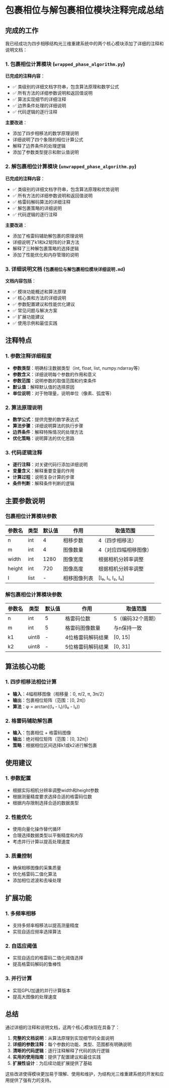 # 包裹相位与解包裹相位模块注释完成总结

## 完成的工作

我已经成功为四步相移结构光三维重建系统中的两个核心模块添加了详细的注释和说明文档：

### 1. 包裹相位计算模块 (`wrapped_phase_algorithm.py`)

**已完成的注释内容**：
- ✅ 类级别的详细文档字符串，包含算法原理和数学公式
- ✅ 所有方法的详细参数说明和返回值说明
- ✅ 算法实现细节的详细注释
- ✅ 边界条件处理的详细说明
- ✅ 代码逻辑的逐行注释

**主要改进**：
- 添加了四步相移法的数学原理说明
- 详细说明了四个象限的相位计算公式
- 解释了边界条件的处理逻辑
- 添加了参数类型提示和默认值说明

### 2. 解包裹相位计算模块 (`unwrapped_phase_algorithm.py`)

**已完成的注释内容**：
- ✅ 类级别的详细文档字符串，包含算法原理和优势说明
- ✅ 所有方法的详细参数说明和返回值说明
- ✅ 格雷码解码算法的详细注释
- ✅ 解包裹策略的详细说明
- ✅ 代码逻辑的逐行注释

**主要改进**：
- 添加了格雷码辅助解包裹的原理说明
- 详细说明了k1和k2矩阵的计算方法
- 解释了三种解包裹策略的选择逻辑
- 添加了性能优化和内存管理的说明

### 3. 详细说明文档 (`包裹相位与解包裹相位模块详细说明.md`)

**文档内容包括**：
- ✅ 模块功能概述和算法原理
- ✅ 核心类和方法的详细说明
- ✅ 参数配置建议和性能优化建议
- ✅ 常见问题与解决方案
- ✅ 扩展功能建议
- ✅ 使用示例和最佳实践

## 注释特点

### 1. 参数注释详细程度
- **参数类型**：明确标注数据类型（int, float, list, numpy.ndarray等）
- **参数含义**：详细说明每个参数的作用和意义
- **参数范围**：说明参数的取值范围和约束条件
- **默认值**：解释默认值的选择原因
- **单位说明**：对于物理量，说明单位（像素、弧度等）

### 2. 算法原理说明
- **数学公式**：提供完整的数学表达式
- **算法步骤**：详细说明算法的执行步骤
- **边界条件**：解释特殊情况的处理方法
- **优化策略**：说明算法的优化思路

### 3. 代码逻辑注释
- **逐行注释**：对关键代码行添加详细说明
- **变量含义**：解释重要变量的作用
- **计算过程**：说明复杂计算的步骤
- **条件判断**：解释条件判断的逻辑

## 主要参数说明

### 包裹相位计算模块参数

| 参数名 | 类型 | 默认值 | 作用 | 取值范围 |
|--------|------|--------|------|----------|
| n | int | 4 | 相移步数 | 4（四步相移法） |
| m | int | 4 | 图像数量 | 4（对应四幅相移图像） |
| width | int | 1280 | 图像宽度 | 根据相机分辨率调整 |
| height | int | 720 | 图像高度 | 根据相机分辨率调整 |
| I | list | - | 相移图像列表 | [I₀, I₁, I₂, I₃] |

### 解包裹相位计算模块参数

| 参数名 | 类型 | 默认值 | 作用 | 取值范围 |
|--------|------|--------|------|----------|
| n | int | 5 | 格雷码位数 | 5（编码32个周期） |
| m | int | 5 | 格雷码图像数量 | 与n保持一致 |
| k1 | uint8 | - | 4位格雷码解码结果 | [0, 15] |
| k2 | uint8 | - | 5位格雷码解码结果 | [0, 31] |

## 算法核心功能

### 1. 四步相移法相位计算
- **输入**：4幅相移图像（相移量：0, π/2, π, 3π/2）
- **输出**：包裹相位矩阵（范围：[0, 2π]）
- **算法**：φ = arctan((I₃ - I₁)/(I₀ - I₂))

### 2. 格雷码辅助解包裹
- **输入**：包裹相位 + 格雷码图像
- **输出**：绝对相位矩阵（范围：[0, 32π]）
- **策略**：根据相位区间选择k1或k2进行解包裹

## 使用建议

### 1. 参数配置
- 根据实际相机分辨率调整width和height参数
- 根据测量精度要求选择合适的格雷码位数
- 根据内存限制选择合适的数据类型

### 2. 性能优化
- 使用向量化操作替代循环
- 合理选择数据类型以平衡精度和内存
- 考虑并行计算以提高处理速度

### 3. 质量控制
- 确保相移图像的采集质量
- 优化格雷码二值化算法
- 添加相位滤波和去噪处理

## 扩展功能

### 1. 多频率相移
- 支持多频率相移法以提高测量精度
- 实现自适应频率选择算法

### 2. 自适应阈值
- 实现自适应的格雷码二值化阈值选择
- 提高格雷码解码的鲁棒性

### 3. 并行计算
- 实现GPU加速的并行计算版本
- 提高大图像的处理速度

## 总结

通过详细的注释和说明文档，这两个核心模块现在具备了：

1. **完整的文档说明**：从算法原理到实现细节的全面说明
2. **详细的参数注释**：每个参数的功能、类型、范围都有明确说明
3. **清晰的代码逻辑**：逐行注释解释了代码的执行逻辑
4. **实用的使用指南**：提供了配置建议和最佳实践
5. **扩展性设计**：为后续功能扩展提供了基础

这些改进使得模块更加易于理解、使用和维护，为结构光三维重建系统的开发和应用提供了强有力的支持。 